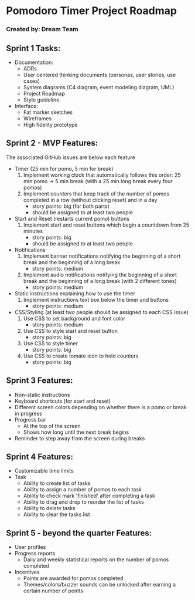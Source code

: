 # Pomodoro Timer Project Roadmap
### Created by: Dream Team 

## Sprint 1 Tasks:
  * Documentation:  
    * ADRs
    * User centered thinking documents (personas, user stories, use cases)
    * System diagrams (C4 diagram, event modeling diagram, UML)
    * Project Roadmap
    * Style guideline
  * Interface:
    * Fat marker sketches
    * Wireframes
    * High fidelity prototype

## Sprint 2 - MVP Features:
The associated GitHub issues are below each feature
  * Timer (25 min for pomo, 5 min for break)
    1. Implement working clock that automatically follows this order: 25 min pomo -> 5 min break (with a 25 min long break every four pomos)
    2. Implement counters that keep track of the number of pomos completed in a row (without clicking reset) and in a day
       * story points: big (for both parts)
       * should be assigned to at least two people
 * Start and Reset (restarts current pomo) buttons
   1. Implement start and reset buttons which begin a countdown from 25 minutes  
      * story points: big
      * should be assigned to at least two people
  * Notifications
    1. Implement banner notifications notifying the beginning of a short break and the beginning of a long break  
       * story points: medium
    2. Implement audio notifications notifying the beginning of a short break and the beginning of a long break (with 2 different tones)  
       * story points: medium
  * Static instructions explaining how to use the timer
    1. Implement instructions text box below the timer and buttons  
       * story points: medium
  * CSS/Styling (at least two people should be assigned to each CSS issue)
    1. Use CSS to set background and font color  
       * story points: medium
    2. Use CSS to style start and reset button  
       * story points: big
    3. Use CSS to style timer  
       * story points: big
    4. Use CSS to create tomato icon to hold counters
       * story points: big

## Sprint 3 Features:
  * Non-static instructions
  * Keyboard shortcuts (for start and reset)
  * Different screen colors depending on whether there is a pomo or break in progress
  * Progress bar
    * At the top of the screen
    * Shows how long until the next break begins
  * Reminder to step away from the screen during breaks

## Sprint 4 Features:
  * Customizable time limits
  * Task
    * Ability to create list of tasks
    * Ability to assign a number of pomos to each task
    * Ability to check mark 'finished' after completing a task
    * Ability to drag and drop to reorder the list of tasks
    * Ability to delete tasks
    * Ability to clear the tasks list

## Sprint 5 - beyond the quarter Features:
  * User profiles
  * Progress reports
    * Daily and weekly statistical reports on the number of pomos completed
  * Incentives
    * Points are awarded for pomos completed
    * Themes/colors/buzzer sounds can be unlocked after earning a certain number of points